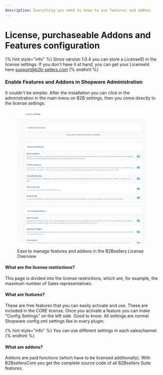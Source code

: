 ```yaml
---
description: Everything you need to know to use features and addons
---
```


# License, purchaseable Addons and Features configuration

{% hint style="info" %}
Since version 1.0.4 you can store a LicenseID in the license settings. If you don't have it at hand, you can get your LicenseId here [support@b2b-sellers.com](mailto:support@b2b-sellers.com)
{% endhint %}

### Enable Features and Addons in Shopware Administration

It couldn't be simpler. After the installation you can click in the administration in the main menu on B2B settings, then you come directly to the license settings.

<figure><img src="../../.gitbook/assets/image (25).png" alt=""><figcaption><p>Ease to manage features and addons in the B2Bsellers License Overview</p></figcaption></figure>

#### What are the license restrictions?

This page is divided into the license restrictions, which are, for example, the maximum number of Sales representatives.

#### What are features?

These are free features that you can easily activate and use. These are included in the CORE license. Once you activate a feature you can make "Config Settings" on the left side. Good to know: All settings are normal Shopware config.xml settings like in every plugin.&#x20;

{% hint style="info" %}
You can use different settings in each saleschannel.&#x20;
{% endhint %}

#### What are addons?

Addons are paid functions (which have to be licensed additionally). With B2BsellersCore you get the complete source code of all B2Bsellers Suite features.
